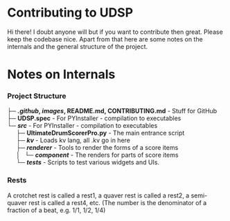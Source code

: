 # Contributing to UDSP
Hi there! I doubt anyone will but if you want to contribute then great. Please keep the codebase nice. Apart from that here are some notes on the internals and the general structure of the project.

# Notes on Internals
### Project Structure
├─ **_.github_, _images_, README.md, CONTRIBUTING.md** - Stuff for GitHub  
├─ **UDSP.spec** - For PYInstaller - compilation to executables  
└─ **_src_** - For PYInstaller - compilation to executables  
&emsp;&ensp;├─ **UltimateDrumScorerPro.py** - The main entrance script  
&emsp;&ensp;├─ **_kv_** - Loads kv lang, all .kv go in here  
&emsp;&ensp;├─ **_renderer_** - Tools to render the forms of a score items  
&emsp;&ensp;│ &ensp;└─ **_component_**  - The renders for parts of score items  
&emsp;&ensp;└─ **_tests_**  - Scripts to test various widgets and UIs.


### Rests
A crotchet rest is called a rest1, a quaver rest is called a rest2, a semi-quaver rest is called a rest4, etc. (The number is the denominator of a fraction of a beat, e.g. 1/1, 1/2, 1/4)